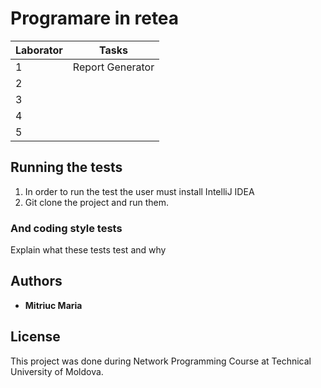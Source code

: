 # Programare in retea

|   Laborator  |     Tasks                                               |  
| -------------| ---------------------------                                  |
|      1       |     Report Generator      |
|      2       |     |
|      3       |     |   
|      4       |     |  
|      5       |     |

## Running the tests

1. In order to run the test the user must install IntelliJ IDEA
2. Git clone the project and run them.

### And coding style tests

Explain what these tests test and why

## Authors

* **Mitriuc Maria** 

## License

This project was done during Network Programming Course at Technical University of Moldova.
